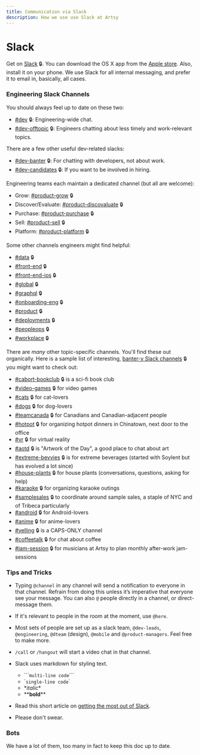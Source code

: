 ```yaml
---
title: Communication via Slack
description: How we use use Slack at Artsy
---
```


# Slack

Get on [Slack](https://artsy.slack.com) 🔒. You can download the OS X app from the
[Apple store](https://itunes.apple.com/us/app/slack/id803453959?mt=12). Also, install it on your phone. We use
Slack for all internal messaging, and prefer it to email in, basically, all cases.

### Engineering Slack Channels

You should always feel up to date on these two:

- [#dev](https://artsy.slack.com/messages/dev) 🔒: Engineering-wide chat.
- [#dev-offtopic](https://artsy.slack.com/messages/dev-offtopic) 🔒: Engineers chatting about less timely and
  work-relevant topics.

There are a few other useful dev-related slacks:

- [#dev-banter](https://artsy.slack.com/messages/dev-banter) 🔒: For chatting with developers, not about work.
- [#dev-candidates](https://artsy.slack.com/messages/dev-candidates) 🔒: If you want to be involved in hiring.

Engineering teams each maintain a dedicated channel (but all are welcome):

- Grow: [#product-grow](https://artsy.slack.com/messages/product-grow) 🔒
- Discover/Evaluate: [#product-discovaluate](https://artsy.slack.com/messages/product-discovaluate) 🔒
- Purchase: [#product-purchase](https://artsy.slack.com/messages/product-purchase) 🔒
- Sell: [#product-sell](https://artsy.slack.com/messages/product-sell) 🔒
- Platform: [#product-platform](https://artsy.slack.com/messages/product-platform) 🔒

Some other channels engineers might find helpful:

- [#data](https://artsy.slack.com/messages/data) 🔒
- [#front-end](https://artsy.slack.com/messages/front-end) 🔒
- [#front-end-ios](https://artsy.slack.com/messages/front-end-ios) 🔒
- [#global](https://artsy.slack.com/messages/global) 🔒
- [#graphql](https://artsy.slack.com/messages/graphql) 🔒
- [#onboarding-eng](https://artsy.slack.com/messages/onboarding-eng) 🔒
- [#product](https://artsy.slack.com/messages/product) 🔒
- [#deployments](https://artsy.slack.com/messages/deployments) 🔒
- [#peopleops](https://artsy.slack.com/messages/peopleops) 🔒
- [#workplace](https://artsy.slack.com/messages/workplace) 🔒

There are _many_ other topic-specific channels. You'll find these out organically. Here is a sample list of
interesting, [banter-y Slack channels](https://artsy.slack.com/archives/C02531TUD/p1533749286000516) 🔒 you might want
to check out:

- [#cabort-bookclub](https://artsy.slack.com/messages/cabort-bookclub) 🔒 is a sci-fi book club
- [#video-games](https://artsy.slack.com/messages/video-games) 🔒 for video games
- [#cats](https://artsy.slack.com/messages/cats) 🔒 for cat-lovers
- [#dogs](https://artsy.slack.com/messages/dogs) 🔒 for dog-lovers
- [#teamcanada](https://artsy.slack.com/messages/teamcanada) 🔒 for Canadians and Canadian-adjacent people
- [#hotpot](https://artsy.slack.com/messages/hotpot) 🔒 for organizing hotpot dinners in Chinatown, next door to the
  office
- [#vr](https://artsy.slack.com/messages/vr) 🔒 for virtual reality
- [#aotd](https://artsy.slack.com/messages/aotd) 🔒 is "Artwork of the Day", a good place to chat about art
- [#extreme-bevvies](https://artsy.slack.com/messages/extreme-bevvies) 🔒 is for extreme beverages (started with
  Soylent but has evolved a lot since)
- [#house-plants](https://artsy.slack.com/messages/house-plants) 🔒 for house plants (conversations, questions, asking
  for help)
- [#karaoke](https://artsy.slack.com/messages/karaoke) 🔒 for organizing karaoke outings
- [#samplesales](https://artsy.slack.com/messages/sameplsales) 🔒 to coordinate around sample sales, a staple of NYC
  and of Tribeca particularly
- [#android](https://artsy.slack.com/messages/android) 🔒 for Android-lovers
- [#anime](https://artsy.slack.com/messages/anime) 🔒 for anime-lovers
- [#yelling](https://artsy.slack.com/messages/yelling) 🔒 is a CAPS-ONLY channel
- [#coffeetalk](https://artsy.slack.com/messages/coffeetalk) 🔒 for chat about coffee
- [#jam-session](https://artsy.slack.com/messages/jam-session) 🔒 for musicians at Artsy to plan monthly after-work
  jam-sessions

### Tips and Tricks

- Typing `@channel` in any channel will send a notification to everyone in that channel. Refrain from doing this
  unless it’s imperative that everyone see your message. You can also `@` people directly in a channel, or
  direct-message them.

- If it's relevant to people in the room at the moment, use `@here`.

- Most sets of people are set up as a slack team, `@dev-leads`, `@engineering`, `@dteam` (design), `@mobile` and
  `@product-managers`. Feel free to make more.

- `/call` or `/hangout` will start a video chat in that channel.

- Slack uses markdown for styling text.

  - \`\`\``multi-line code`\`\`\`
  - \``single-line code`\`
  - \*_italic_\*
  - \*\***bold**\*\*

- Read this short article on
  [getting the most out of Slack](https://medium.com/@slackhq/11-useful-tips-for-getting-the-most-of-slack-5dfb3d1af77).

- Please don't swear.

### Bots

We have a lot of them, too many in fact to keep this doc up to date.
